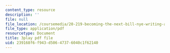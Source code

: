 ```yaml
---
content_type: resource
description: ''
file: null
file_location: /coursemedia/20-219-becoming-the-next-bill-nye-writing-and-hosting-the-educational-show-january-iap-2015/239168f6f943d50647376040c1f62140_VQi6t2NfWig.pdf
file_type: application/pdf
resourcetype: Document
title: 3play pdf file
uid: 239168f6-f943-d506-4737-6040c1f62140
---
```


